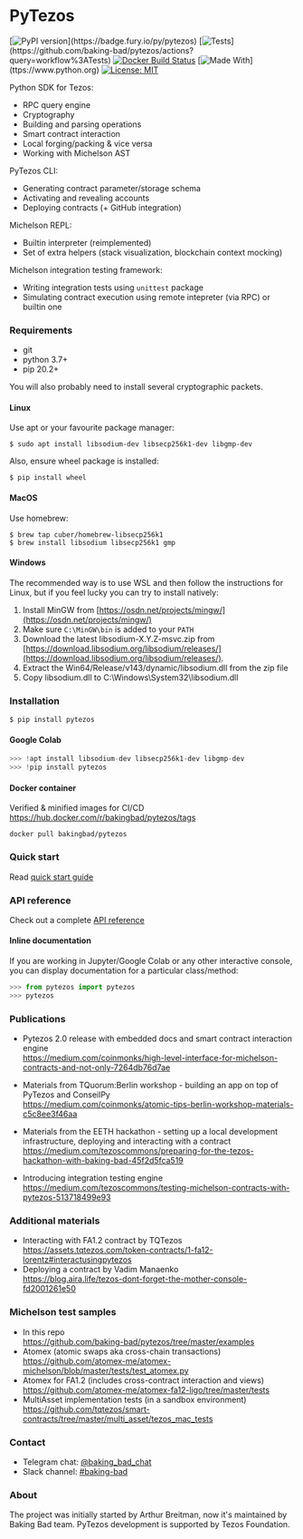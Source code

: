 # PyTezos

[![PyPI version](https://badge.fury.io/py/pytezos.svg?)](https://badge.fury.io/py/pytezos)
[![Tests](https://github.com/baking-bad/pytezos/workflows/Tests/badge.svg?)](https://github.com/baking-bad/pytezos/actions?query=workflow%3ATests)
[![Docker Build Status](https://img.shields.io/docker/cloud/build/bakingbad/pytezos)](https://hub.docker.com/r/bakingbad/pytezos)
[![Made With](https://img.shields.io/badge/made%20with-python-blue.svg?)](ttps://www.python.org)
[![License: MIT](https://img.shields.io/badge/License-MIT-yellow.svg)](https://opensource.org/licenses/MIT)

Python SDK for Tezos:
* RPC query engine
* Cryptography
* Building and parsing operations
* Smart contract interaction
* Local forging/packing & vice versa
* Working with Michelson AST

PyTezos CLI:
* Generating contract parameter/storage schema
* Activating and revealing accounts
* Deploying contracts (+ GitHub integration)

Michelson REPL:
* Builtin interpreter (reimplemented)
* Set of extra helpers (stack visualization, blockchain context mocking)

Michelson integration testing framework:
* Writing integration tests using `unittest` package
* Simulating contract execution using remote intepreter (via RPC) or builtin one

### Requirements

* git
* python 3.7+
* pip 20.2+

You will also probably need to install several cryptographic packets.

#### Linux

Use apt or your favourite package manager:
```
$ sudo apt install libsodium-dev libsecp256k1-dev libgmp-dev
```
Also, ensure wheel package is installed:
```
$ pip install wheel
```

#### MacOS

Use homebrew:
```
$ brew tap cuber/homebrew-libsecp256k1
$ brew install libsodium libsecp256k1 gmp
```

#### Windows

The recommended way is to use WSL and then follow the instructions for Linux,
but if you feel lucky you can try to install natively:

1. Install MinGW from [https://osdn.net/projects/mingw/](https://osdn.net/projects/mingw/)
2. Make sure `C:\MinGW\bin` is added to your `PATH`
3. Download the latest libsodium-X.Y.Z-msvc.zip from [https://download.libsodium.org/libsodium/releases/](https://download.libsodium.org/libsodium/releases/).
4. Extract the Win64/Release/v143/dynamic/libsodium.dll from the zip file
5. Copy libsodium.dll to C:\Windows\System32\libsodium.dll

### Installation

```
$ pip install pytezos
```

#### Google Colab

`````python
>>> !apt install libsodium-dev libsecp256k1-dev libgmp-dev
>>> !pip install pytezos
`````

#### Docker container
Verified & minified images for CI/CD https://hub.docker.com/r/bakingbad/pytezos/tags
```
docker pull bakingbad/pytezos
```

### Quick start
Read [quick start guide](https://pytezos.org/quick_start.html)

### API reference
Check out a complete [API reference](https://pytezos.org/contents.html)

#### Inline documentation
If you are working in Jupyter/Google Colab or any other interactive console, 
you can display documentation for a particular class/method:

```python
>>> from pytezos import pytezos
>>> pytezos
```

### Publications

* Pytezos 2.0 release with embedded docs and smart contract interaction engine  
https://medium.com/coinmonks/high-level-interface-for-michelson-contracts-and-not-only-7264db76d7ae

* Materials from TQuorum:Berlin workshop - building an app on top of PyTezos and ConseilPy  
https://medium.com/coinmonks/atomic-tips-berlin-workshop-materials-c5c8ee3f46aa

* Materials from the EETH hackathon - setting up a local development infrastructure, deploying and interacting with a contract  
https://medium.com/tezoscommons/preparing-for-the-tezos-hackathon-with-baking-bad-45f2d5fca519

* Introducing integration testing engine  
https://medium.com/tezoscommons/testing-michelson-contracts-with-pytezos-513718499e93

### Additional materials

* Interacting with FA1.2 contract by TQTezos  
https://assets.tqtezos.com/token-contracts/1-fa12-lorentz#interactusingpytezos
* Deploying a contract by Vadim Manaenko  
https://blog.aira.life/tezos-dont-forget-the-mother-console-fd2001261e50

### Michelson test samples

* In this repo  
https://github.com/baking-bad/pytezos/tree/master/examples
* Atomex (atomic swaps aka cross-chain transactions)  
https://github.com/atomex-me/atomex-michelson/blob/master/tests/test_atomex.py
* Atomex for FA1.2 (includes cross-contract interaction and views)  
https://github.com/atomex-me/atomex-fa12-ligo/tree/master/tests
* MultiAsset implementation tests (in a sandbox environment)  
https://github.com/tqtezos/smart-contracts/tree/master/multi_asset/tezos_mac_tests

### Contact
* Telegram chat: [@baking_bad_chat](https://t.me/baking_bad_chat)
* Slack channel: [#baking-bad](https://tezos-dev.slack.com/archives/CV5NX7F2L)

### About
The project was initially started by Arthur Breitman, now it's maintained by Baking Bad team.
PyTezos development is supported by Tezos Foundation.
